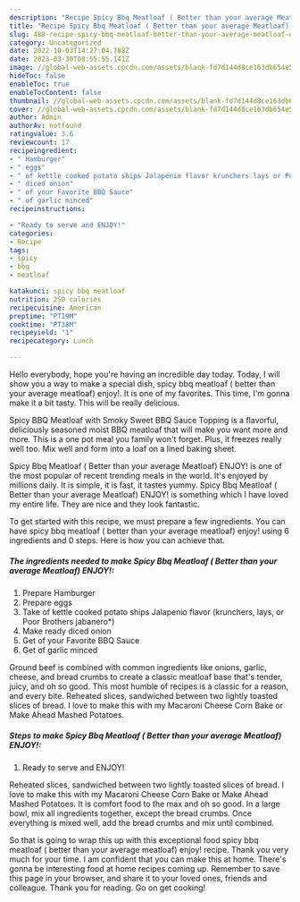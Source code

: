 ```yaml
---
description: "Recipe Spicy Bbq Meatloaf ( Better than your average Meatloaf) ENJOY! the Delicious}"
title: "Recipe Spicy Bbq Meatloaf ( Better than your average Meatloaf) ENJOY! the Delicious}"
slug: 488-recipe-spicy-bbq-meatloaf-better-than-your-average-meatloaf-enjoy-the-delicious
category: Uncategorized
date: 2022-10-03T14:27:04.788Z
date: 2023-03-30T08:55:55.141Z
image: //global-web-assets.cpcdn.com/assets/blank-fd7d144d8ce163db654e5a02c40b08a2775adb7897d16e4062681dc7e1b2800f.png
hideToc: false
enableToc: true
enableTocContent: false
thumbnail: //global-web-assets.cpcdn.com/assets/blank-fd7d144d8ce163db654e5a02c40b08a2775adb7897d16e4062681dc7e1b2800f.png
cover: //global-web-assets.cpcdn.com/assets/blank-fd7d144d8ce163db654e5a02c40b08a2775adb7897d16e4062681dc7e1b2800f.png
author: Admin
authorAv: notfound
ratingvalue: 3.6
reviewcount: 17
recipeingredient:
- " Hamburger"
- " eggs"
- " of kettle cooked potato ships Jalapenio flavor krunchers lays or Poor Brothers jabanero"
- " diced onion"
- " of your Favorite BBQ Sauce"
- " of garlic minced"
recipeinstructions:

- "Ready to serve and ENJOY!"
categories:
- Recipe
tags:
- spicy
- bbq
- meatloaf

katakunci: spicy bbq meatloaf 
nutrition: 250 calories
recipecuisine: American
preptime: "PT19M"
cooktime: "PT38M"
recipeyield: "1"
recipecategory: Lunch

---
```



Hello everybody, hope you're having an incredible day today. Today, I will show you a way to make a special dish, spicy bbq meatloaf ( better than your average meatloaf) enjoy!. It is one of my favorites. This time, I'm gonna make it a bit tasty. This will be really delicious.

Spicy BBQ Meatloaf with Smoky Sweet BBQ Sauce Topping is a flavorful, deliciously seasoned moist BBQ meatloaf that will make you want more and more. This is a one pot meal you family won&#39;t forget. Plus, it freezes really well too. Mix well and form into a loaf on a lined baking sheet.

Spicy Bbq Meatloaf ( Better than your average Meatloaf) ENJOY! is one of the most popular of recent trending meals in the world. It's enjoyed by millions daily. It is simple, it is fast, it tastes yummy. Spicy Bbq Meatloaf ( Better than your average Meatloaf) ENJOY! is something which I have loved my entire life. They are nice and they look fantastic.


To get started with this recipe, we must prepare a few ingredients. You can have spicy bbq meatloaf ( better than your average meatloaf) enjoy! using 6 ingredients and 0 steps. Here is how you can achieve that.

<!--inarticleads1-->

##### The ingredients needed to make Spicy Bbq Meatloaf ( Better than your average Meatloaf) ENJOY!:

1. Prepare  Hamburger
1. Prepare  eggs
1. Take  of kettle cooked potato ships Jalapenio flavor (krunchers, lays, or Poor Brothers jabanero*)
1. Make ready  diced onion
1. Get  of your Favorite BBQ Sauce
1. Get  of garlic minced


Ground beef is combined with common ingredients like onions, garlic, cheese, and bread crumbs to create a classic meatloaf base that&#39;s tender, juicy, and oh so good. This most humble of recipes is a classic for a reason, and every bite. Reheated slices, sandwiched between two lightly toasted slices of bread. I love to make this with my Macaroni Cheese Corn Bake or Make Ahead Mashed Potatoes. 

<!--inarticleads2-->

##### Steps to make Spicy Bbq Meatloaf ( Better than your average Meatloaf) ENJOY!:


1. Ready to serve and ENJOY!

Reheated slices, sandwiched between two lightly toasted slices of bread. I love to make this with my Macaroni Cheese Corn Bake or Make Ahead Mashed Potatoes. It is comfort food to the max and oh so good. In a large bowl, mix all ingredients together, except the bread crumbs. Once everything is mixed well, add the bread crumbs and mix until combined. 

So that is going to wrap this up with this exceptional food spicy bbq meatloaf ( better than your average meatloaf) enjoy! recipe. Thank you very much for your time. I am confident that you can make this at home. There's gonna be interesting food at home recipes coming up. Remember to save this page in your browser, and share it to your loved ones, friends and colleague. Thank you for reading. Go on get cooking!
